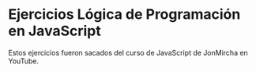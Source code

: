 # Ejercicios Lógica de Programación en JavaScript

Estos ejercicios fueron sacados del curso de JavaScript de JonMircha en YouTube.